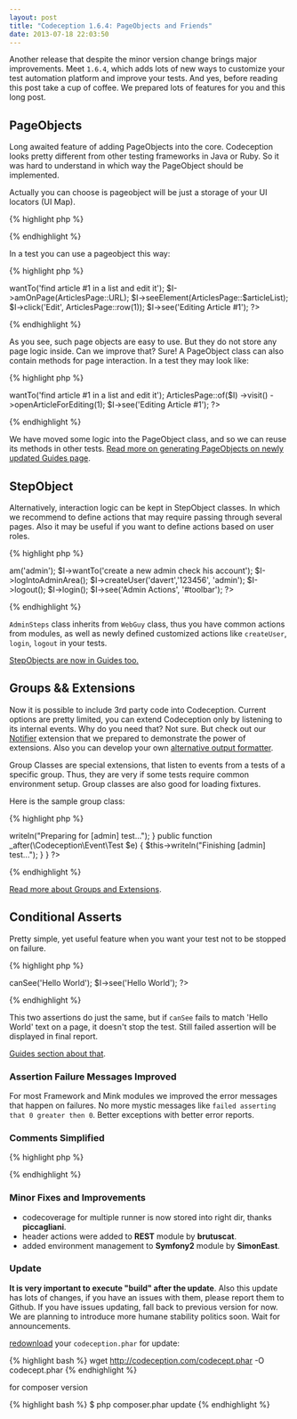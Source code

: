 ```yaml
---
layout: post
title: "Codeception 1.6.4: PageObjects and Friends"
date: 2013-07-18 22:03:50
---
```


Another release that despite the minor version change brings major improvements. Meet `1.6.4`, which adds lots of new ways to customize your test automation platform and improve your tests. And yes, before reading this post take a cup of coffee. We prepared lots of features for you and this long post.

## PageObjects

Long awaited feature of adding PageObjects into the core.
Codeception looks pretty different from other testing frameworks in Java or Ruby.
So it was hard to understand in which way the PageObject should be implemented.

Actually you can choose is pageobject will be just a storage of your UI locators (UI Map).

{% highlight php %}
<?php
class ArticlesPage {

	const URL = '/articles';

	static $articleList = '#list';
	static $newArticleButton = '#toolbar a.new';

	static function row($id)
	{
		return $articleList ." .article-#id".
	}
}
?>
{% endhighlight %}

In a test you can use a pageobject this way:

{% highlight php %}
<?php
$I = new WebGuy($scenario);
$I->wantTo('find article #1 in a list and edit it');
$I->amOnPage(ArticlesPage::URL);
$I->seeElement(ArticlesPage::$articleList);
$I->click('Edit', ArticlesPage::row(1));
$I->see('Editing Article #1');
?>
{% endhighlight %}

As you see, such page objects are easy to use. But they do not store any page logic inside.
Can we improve that? Sure! A PageObject class can also contain methods for page interaction.
In a test they may look like:

{% highlight php %}
<?php
$I = new WebGuy($scenario);
$I->wantTo('find article #1 in a list and edit it');
ArticlesPage::of($I)
	->visit()
	->openArticleForEditing(1);
$I->see('Editing Article #1');
?>
{% endhighlight %}

We have moved some logic into the PageObject class, and so we can reuse its methods in other tests.
[Read more on generating PageObjects on newly updated Guides page](http://codeception.com/docs/07-AdvancedUsage#PageObjects).

## StepObject

Alternatively, interaction logic can be kept in StepObject classes. In which we recommend to define actions that may require passing through several pages. Also it may be useful if you want to define actions based on user roles.

{% highlight php %}
<?php
$I = new WebGuy\AdminSteps($scenario);
$I->am('admin');
$I->wantTo('create a new admin check his account');
$I->logIntoAdminArea();
$I->createUser('davert','123456', 'admin');
$I->logout();
$I->login();
$I->see('Admin Actions', '#toolbar');
?>
{% endhighlight %}

`AdminSteps` class inherits from `WebGuy` class, thus you have common actions from modules, as well as newly defined customized actions like `createUser`, `login`, `logout` in your tests.

[StepObjects are now in Guides too.](http://codeception.com/docs/07-AdvancedUsage#StepObjects)

## Groups && Extensions

Now it is possible to include 3rd party code into Codeception. Current options are pretty limited, you can extend Codeception only by listening to its internal events. Why do you need that? Not sure. But check out our [Notifier](https://github.com/Codeception/Notifier) extension that we prepared to demonstrate the power of extensions. Also you can develop your own [alternative output formatter](https://github.com/Codeception/Codeception/blob/master/tests/data/claypit/tests/_data/MyOutputFormatter.php).

Group Classes are special extensions, that listen to events from a tests of a specific group. Thus, they are very if some tests require common environment setup. Group classes are also good for loading fixtures.

Here is the sample group class:

{% highlight php %}
<?php
class AdminGroup extends \Codeception\Platform\Group {

    static $group = 'admin';

    public function _before(\Codeception\Event\Test $e)
    {
        $this->writeln("Preparing for [admin] test...");
    }

    public function _after(\Codeception\Event\Test $e)
    {
        $this->writeln("Finishing [admin] test...");
    }
}
?>
{% endhighlight %}

[Read more about Groups and Extensions](http://codeception.com/docs/08-Customization#Extension-classes).

## Conditional Asserts

Pretty simple, yet useful feature when you want your test not to be stopped on failure.

{% highlight php %}
<?php
$I->canSee('Hello World');
$I->see('Hello World');
?>
{% endhighlight %}

This two assertions do just the same, but if `canSee` fails to match 'Hello World' text on a page, it doesn't stop the test. Still failed assertion will be displayed in final report.

[Guides section about that](http://codeception.com/docs/04-AcceptanceTests#Conditional-Assertions).

### Assertion Failure Messages Improved

For most Framework and Mink modules we improved the error messages that happen on failures. No more mystic messages like `failed asserting that 0 greater then 0`. Better exceptions with better error reports. 

### Comments Simplified

{% highlight php %}
<?php
$I['comments can be easily added to a test'];
$I['and displayed in output when executed'];
$I['and added to HTML reports'];
$I['pretty cool when you follow BDD or ATDD'];
$I['describe everything in comments and then automate them'];
?>
{% endhighlight %}

### Minor Fixes and Improvements

* codecoverage for multiple runner is now stored into right dir, thanks **piccagliani**.
* header actions were added to **REST** module by **brutuscat**.
* added environment management to **Symfony2** module by **SimonEast**.

### Update

**It is very important to execute "build" after the update**.
Also this update has lots of changes, if you have an issues with them, please report them to Github.
If you have issues updating, fall back to previous version for now.
We are planning to introduce more humane stability politics soon. Wait for announcements.

[redownload](http://codeception.com/thanks.html) your `codeception.phar` for update:

{% highlight bash %}
wget http://codeception.com/codecept.phar -O codecept.phar
{% endhighlight %}

for composer version

{% highlight bash %}
$ php composer.phar update
{% endhighlight %}